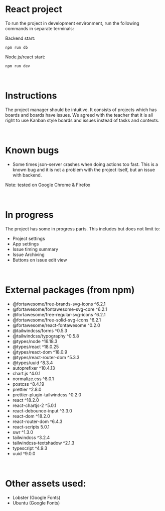 # React project

To run the project in development environment, run the following commands in separate terminals:

Backend start:
```shell
npm run db
```

Node.js/react start:
```shell
npm run dev
```

<br>

# Instructions

The project manager should be intuitive. It consists of projects which has boards and boards have issues.
We agreed with the teacher that it is all right to use Kanban style boards and issues instead of tasks and contexts.

<br>

# Known bugs
- Some times json-server crashes when doing actions too fast. This is a known bug and it is not a problem with the project itself, but an issue with backend.

Note: tested on Google Chrome & Firefox

<br>

# In progress
The project has some in progress parts. This includes but does not limit to:
- Project settings
- App settings
- Issue timing summary
- Issue Archiving
- Buttons on issue edit view

<br>

# External packages (from npm) 
- @fortawesome/free-brands-svg-icons ^6.2.1
- @fortawesome/fontawesome-svg-core ^6.2.1
- @fortawesome/free-regular-svg-icons ^6.2.1
- @fortawesome/free-solid-svg-icons ^6.2.1
- @fortawesome/react-fontawesome ^0.2.0
- @tailwindcss/forms ^0.5.3
- @tailwindcss/typography ^0.5.8
- @types/node ^16.18.3
- @types/react ^18.0.25
- @types/react-dom ^18.0.9
- @types/react-router-dom ^5.3.3
- @types/uuid ^8.3.4
- autoprefixer ^10.4.13
- chart.js ^4.0.1
- normalize.css ^8.0.1
- postcss ^8.4.19
- prettier ^2.8.0
- prettier-plugin-tailwindcss ^0.2.0
- react ^18.2.0
- react-chartjs-2 ^5.0.1
- react-debounce-input ^3.3.0
- react-dom ^18.2.0
- react-router-dom ^6.4.3
- react-scripts 5.0.1
- swr ^1.3.0
- tailwindcss ^3.2.4
- tailwindcss-textshadow ^2.1.3
- typescript ^4.9.3
- uuid ^9.0.0

<br>

# Other assets used:
- Lobster (Google Fonts)
- Ubuntu (Google Fonts)